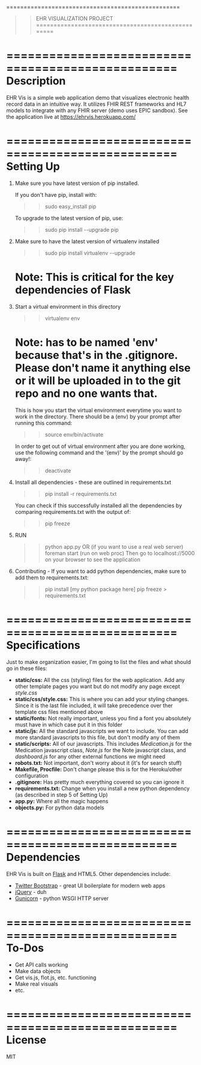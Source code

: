==================================================
>> EHR VISUALIZATION PROJECT 
==================================================

==================================================
Description
==================================================
EHR Vis is a simple web application demo that visualizes electronic health record data in an intuitive way. It utilizes FHIR REST frameworks and HL7 models to integrate with any FHIR server (demo uses EPIC sandbox). See the application live at https://ehrvis.herokuapp.com/

==================================================
Setting Up
==================================================

1) Make sure you have latest version of pip installed. 

	If you don't have pip, install with:
	>> sudo easy_install pip

	To upgrade to the latest version of pip, use:
	>> sudo pip install --upgrade pip

2) Make sure to have the latest version of virtualenv installed

	>> sudo pip install virtualenv --upgrade
	# Note: This is critical for the key dependencies of Flask

2) Start a virtual environment in this directory

	>> virtualenv env 
	
	# Note: has to be named 'env' because that's in the .gitignore. Please don't name it anything else or it will be uploaded in to the git repo and no one wants that.
	
	This is how you start the virtual environment everytime you want to work in the directory. There should be a (env) by your prompt after running this command:
	>> source env/bin/activate 

	In order to get out of virtual environment after you are done working, use the following command and the '(env)' by the prompt should go away!:
	>> deactivate

3) Install all dependencies - these are outlined in requirements.txt

	>> pip install -r requirements.txt

	You can check if this successfully installed all the dependencies by comparing requirements.txt with the output of:
	>> pip freeze

4) RUN

	>> python app.py
	OR (if you want to use a real web server)
	>> foreman start (run on web proc)
	Then go to localhost://5000 on your browser to see the application

5) Contributing - If you want to add python dependencies, make sure to add them to requirements.txt:

	>> pip install [my python package here]
	>> pip freeze > requirements.txt

==================================================
Specifications
==================================================
Just to make organization easier, I'm going to list the files and what should go in these files:
- **static/css:** All the css (styling) files for the web application. Add any other template pages you want but do not modify any page except *style.css*
- **static/css/style.css:** This is where you can add your styling changes. Since it is the last file included, it will take precedence over ther template css files mentioned above
- **static/fonts:** Not really important, unless you find a font you absolutely must have in which case put it in this folder
- **static/js:** All the standard javascripts we want to include. You can add more standard javascripts to this file, but don't modify any of them
- **static/scripts:** All of our javascripts. This includes *Medication.js* for the Medication javascript class, *Note.js* for the Note javascript class, and *dashboard.js* for any other external functions we might need
- **robots.txt:** Not important, don't worry about it (it's for search stuff)
- **Makefile, Procfile:** Don't change please this is for the Heroku/other configuration
- **.gitignore:** Has pretty much everything covered so you can ignore it
- **requirements.txt:** Change when you install a new python dependency (as described in step 5 of Setting Up)
- **app.py:** Where all the magic happens
- **objects.py:** For python data models

==================================================
Dependencies
==================================================
EHR Vis is built on [Flask] and HTML5.
Other dependencies include:
* [Twitter Bootstrap] - great UI boilerplate for modern web apps
* [jQuery] - duh
* [Gunicorn] - python WSGI HTTP server

==================================================
To-Dos
==================================================
- Get API calls working
- Make data objects
- Get vis.js, flot.js, etc. functioning
- Make real visuals
- etc.

==================================================
License
==================================================
MIT

[Twitter Bootstrap]:http://twitter.github.com/bootstrap/
[jQuery]:http://jquery.com
[Flask]:http://flask.pocoo.org/
[Gunicorn]:http://gunicorn.org/
